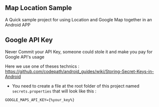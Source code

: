 ## Map Location Sample

A Quick sample project for using Location and Google Map together in an Android APP

## Google API Key
Never Commit your API Key, someone could stole it and make you pay for Google API's usage

Here we use one of theses technics : https://github.com/codepath/android_guides/wiki/Storing-Secret-Keys-in-Android

- You need to create a file at the root folder of this project named `secrets.properties` that will look like this :
```
GOOGLE_MAPS_API_KEY={%your_key%}
```

